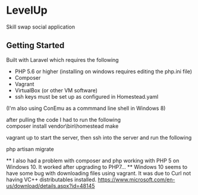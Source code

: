 # LevelUp
Skill swap social application


## Getting Started

Built with Laravel which requires the following
- PHP 5.6 or higher (installing on windows requires editing the php.ini file)
- Composer  
- Vagrant  
- VirtualBox (or other VM software)
- ssh keys must be set up as configured in Homestead.yaml

(I'm also using ConEmu as a commmand line shell in Windows 8)

after pulling the code I had to run the following  
composer install
vendor\bin\homestead make

vagrant up to start the server, then ssh into the server and run the following

php artisan migrate

** I also had a problem with composer and php working with PHP 5 on Windows 10.  It worked after upgrading to PHP7...
** Windows 10 seems to have some bug with downloading files using vagrant.  It was due to Curl not having VC++ distributables installed. https://www.microsoft.com/en-us/download/details.aspx?id=48145
